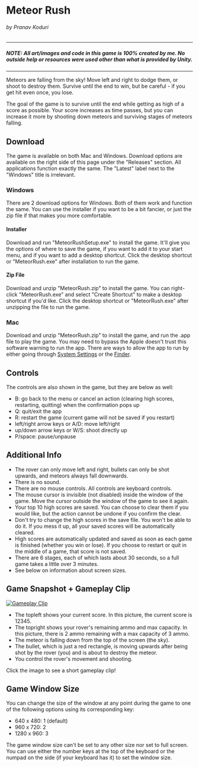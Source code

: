 # Meteor Rush
###### by Pranav Koduri
---
##### NOTE: All art/images and code in this game is 100% created by me. No outside help or resources were used other than what is provided by Unity.
---
Meteors are falling from the sky! Move left and right to dodge them, or shoot to destroy them. Survive until the end to win, but be careful - if you get hit even once, you lose.

The goal of the game is to survive until the end while getting as high of a score as possible. Your score increases as time passes, but you can increase it more by shooting down meteors and surviving stages of meteors falling.

## Download

The game is available on both Mac and Windows. Download options are available on the right side of this page under the "Releases" section. All applications function exactly the same. The "Latest" label next to the "Windows" title is irrelevant.

### Windows

There are 2 download options for Windows. Both of them work and function the same. You can use the installer if you want to be a bit fancier, or just the zip file if that makes you more comfortable.

#### Installer

Download and run "MeteorRushSetup.exe" to install the game. It'll give you the options of where to save the game, if you want to add it to your start menu, and if you want to add a desktop shortcut. Click the desktop shortcut or "MeteorRush.exe" after installation to run the game.

#### Zip File

Download and unzip "MeteorRush.zip" to install the game. You can right-click "MeteorRush.exe" and select "Create Shortcut" to make a desktop shortcut if you'd like. Click the desktop shortcut or "MeteorRush.exe" after unzipping the file to run the game.

### Mac

Download and unzip "MeteorRush.zip" to install the game, and run the .app file to play the game. You may need to bypass the Apple doesn't trust this software warning to run the app. There are ways to allow the app to run by either going through [System Settings](https://support.apple.com/en-us/102445#:~:text=Open%20System%20Settings.,anyway%2C%20you%20can%20click%20Open) or the [Finder](https://support.apple.com/guide/mac-help/open-a-mac-app-from-an-unidentified-developer-mh40616/mac).

## Controls

The controls are also shown in the game, but they are below as well:
- B: go back to the menu or cancel an action (clearing high scores, restarting, quitting) when the confirmation pops up
- Q: quit/exit the app
- R: restart the game (current game will not be saved if you restart)
- left/right arrow keys or A/D: move left/right
- up/down arrow keys or W/S: shoot directly up
- P/space: pause/unpause

## Additional Info

- The rover can only move left and right, bullets can only be shot upwards, and meteors always fall downwards.
- There is no sound.
- There are no mouse controls. All controls are keyboard controls.
- The mouse cursor is invisible (not disabled) inside the window of the game. Move the cursor outside the window of the game to see it again.
- Your top 10 high scores are saved. You can choose to clear them if you would like, but the action cannot be undone if you confirm the clear.
- Don't try to change the high scores in the save file. You won't be able to do it. If you mess it up, all your saved scores will be automatically cleared.
- High scores are automatically updated and saved as soon as each game is finished (whether you win or lose). If you choose to restart or quit in the middle of a game, that score is not saved.
- There are 6 stages, each of which lasts about 30 seconds, so a full game takes a little over 3 minutes.
- See below on information about screen sizes.

## Game Snapshot + Gameplay Clip

[![Gameplay Clip](https://github.com/user-attachments/assets/2d5b924d-2fd3-49fe-89e3-9ddd49675977)](https://www.youtube.com/watch?v=3TcEmALU5G8)

- The topleft shows your current score. In this picture, the current score is 12345.
- The topright shows your rover's remaining ammo and max capacity. In this picture, there is 2 ammo remaining with a max capacity of 3 ammo.
- The meteor is falling down from the top of the screen (the sky).
- The bullet, which is just a red rectangle, is moving upwards after being shot by the rover (you) and is about to destroy the meteor.
- You control the rover's movement and shooting.

Click the image to see a short gameplay clip!

## Game Window Size

You can change the size of the window at any point during the game to one of the following options using its corresponding key:
- 640 x 480: 1 (default)
- 960 x 720: 2
- 1280 x 960: 3

The game window size can't be set to any other size nor set to full screen. You can use either the number keys at the top of the keyboard or the numpad on the side (if your keyboard has it) to set the window size.
